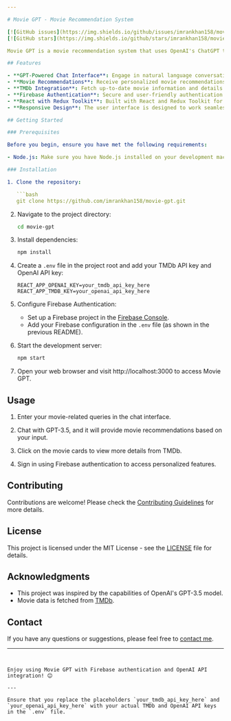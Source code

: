 ```yaml
---

# Movie GPT - Movie Recommendation System

[![GitHub issues](https://img.shields.io/github/issues/imrankhan158/movie-gpt)](https://github.com/imrankhan158/movie-gpt/issues)
[![GitHub stars](https://img.shields.io/github/stars/imrankhan158/movie-gpt)](https://github.com/imrankhan158/movie-gpt/stargazers)

Movie GPT is a movie recommendation system that uses OpenAI's ChatGPT to provide movie recommendations based on user search prompts. It fetches movie data from TMDb (The Movie Database) and presents relevant movie suggestions to users. Firebase is used for authentication to enhance user experience.

## Features

- **GPT-Powered Chat Interface**: Engage in natural language conversations with the GPT-3.5 model to search for movies.
- **Movie Recommendations**: Receive personalized movie recommendations based on your input.
- **TMDb Integration**: Fetch up-to-date movie information and details from TMDb.
- **Firebase Authentication**: Secure and user-friendly authentication powered by Firebase.
- **React with Redux Toolkit**: Built with React and Redux Toolkit for efficient state management.
- **Responsive Design**: The user interface is designed to work seamlessly on both desktop and mobile devices.

## Getting Started

### Prerequisites

Before you begin, ensure you have met the following requirements:

- Node.js: Make sure you have Node.js installed on your development machine.

### Installation

1. Clone the repository:

   ```bash
   git clone https://github.com/imrankhan158/movie-gpt.git
   ```

2. Navigate to the project directory:

   ```bash
   cd movie-gpt
   ```

3. Install dependencies:

   ```bash
   npm install
   ```

4. Create a `.env` file in the project root and add your TMDb API key and OpenAI API key:

   ```env
   REACT_APP_OPENAI_KEY=your_tmdb_api_key_here
   REACT_APP_TMDB_KEY=your_openai_api_key_here
   ```

5. Configure Firebase Authentication:

   - Set up a Firebase project in the [Firebase Console](https://console.firebase.google.com/).
   - Add your Firebase configuration in the `.env` file (as shown in the previous README).

6. Start the development server:

   ```bash
   npm start
   ```

7. Open your web browser and visit http://localhost:3000 to access Movie GPT.

## Usage

1. Enter your movie-related queries in the chat interface.

2. Chat with GPT-3.5, and it will provide movie recommendations based on your input.

3. Click on the movie cards to view more details from TMDb.

4. Sign in using Firebase authentication to access personalized features.

## Contributing

Contributions are welcome! Please check the [Contributing Guidelines](CONTRIBUTING.md) for more details.

## License

This project is licensed under the MIT License - see the [LICENSE](LICENSE) file for details.

## Acknowledgments

- This project was inspired by the capabilities of OpenAI's GPT-3.5 model.
- Movie data is fetched from [TMDb](https://www.themoviedb.org/).

## Contact

If you have any questions or suggestions, please feel free to [contact me](mailto:your.email@example.com).

---
```


Enjoy using Movie GPT with Firebase authentication and OpenAI API integration! 😊

---

Ensure that you replace the placeholders `your_tmdb_api_key_here` and `your_openai_api_key_here` with your actual TMDb and OpenAI API keys in the `.env` file.
